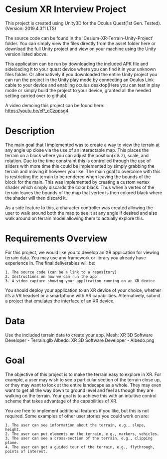 # Cesium XR Interview Project

This project is created using Unity3D for the Oculus Quest(1st Gen. Tested). (Version: 2019.4.3f1 LTS)

The source code can be found in the 'Cesium-XR-Terrain-Unity-Project' folder. You can simply view the files directly from the asset folder here or download the full Unity project and view on your machine using the Unity version listed above.

This application can be run by downloading the included APK file and sideloading it to your quest device where you can find it in your unknown files folder. Or alternatively if you downloaded the entire Unity project you can run the project in the Unity play mode by connecting an Oculus Link cable to your device and enabling oculus desktop(Here you can test in play mode or simply build the project to your device, granted all the needed setting carried over to github). 

A video demoing this project can be found here: https://youtu.be/eP_qCzppsg4 

# Description
The main goal that I implemented was to create a way to view the terrain at any angle up close via the use of an interactable map. This places the terrain on a block where you can adjust the position(x & z), scale, and rotation. Due to the time constraint this is controlled through the use of sliders with more time this could be implemented by simply grabbing the terrain and moving it however you like. The main goal to overcome with this is restricting the terrain to be rendered when leaving the bounds of the block for the main. This was implemented by creating a custom vertex shader which simply discards the color black. Thus when a vertex of the terrain leaves the bounds of the map that vertex is then colored black where the shader will then discard it. 

As a side feature to this, a character controller was created allowing the user to walk around both the map to see it at any angle if desired and also walk around on  terrain model allowing them to actually explore this. 


# Requirements Overview

For this project, we would like you to develop an XR application for viewing terrain data. You
may use any framework or library you already have experience in. The final deliverables will be:

	1. The source code (can be a link to a repository)
	2. Instructions on how we can run the app
	3. A video capture showing your application running on an XR device

You should deploy your application to an XR device of your choice, whether it’s a VR headset or
a smartphone with AR capabilities. Alternatively, submit a project that emulates the interface of
an XR device.


# Data

Use the included terrain data to create your app.
	Mesh: XR 3D Software Developer - Terrain.glb
	Albedo: XR 3D Software Developer - Albedo.png


# Goal

The objective of this project is to make the terrain easy to explore in XR. For example, a user
may wish to see a particular section of the terrain close up, or they may want to look at the
entire landscape as a whole. They may even want to get all the way down to ground level and
feel as though they are walking on the terrain. Your goal is to achieve this with an intuitive
control scheme that takes advantage of the capabilities of XR.

You are free to implement additional features if you like, but this is not required. Some examples
of other user stories you could work on are:

	1. The user can see information about the terrain, e.g., slope, height.
	2. The user can put elements on the terrain, e.g., markers, vehicles.
	3. The user can see a cross-section of the terrain, e.g., clipping plane.
	4. The user can get a guided tour of the terrain, e.g., flythrough, points of interest.



